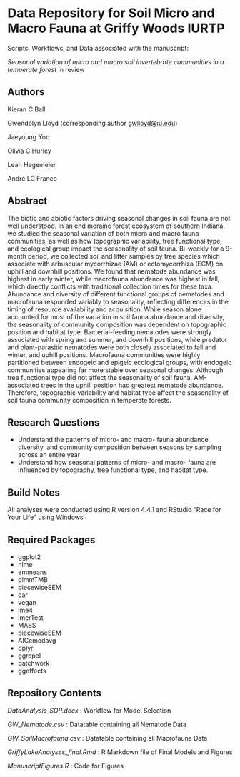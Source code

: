 # Data Repository for Soil Micro and Macro Fauna at Griffy Woods IURTP
Scripts, Workflows, and Data associated with the manuscript:

_Seasonal variation of micro and macro soil invertebrate communities in a temperate forest_ in review

## Authors
Kieran C Ball

Gwendolyn Lloyd (corresponding author gwlloyd@iu.edu)

Jaeyoung Yoo

Olivia C Hurley

Leah Hagemeier

André LC Franco


## Abstract

The biotic and abiotic factors driving seasonal changes in soil fauna are not well understood. In an end moraine forest ecosystem of southern Indiana, we studied the seasonal variation of both micro and macro fauna communities, as well as how topographic variability, tree functional type, and ecological group impact the seasonality of soil fauna. Bi-weekly for a 9-month period, we collected soil and litter samples by tree species which associate with arbuscular mycorrhizae (AM) or ectomycorrhiza (ECM) on uphill and downhill positions. We found that nematode abundance was highest in early winter, while macrofauna abundance was highest in fall, which directly conflicts with traditional collection times for these taxa. Abundance and diversity of different functional groups of nematodes and macrofauna responded variably to seasonality, reflecting differences in the timing of resource availability and acquisition. While season alone accounted for most of the variation in soil fauna abundance and diversity, the seasonality of community composition was dependent on topographic position and habitat type. Bacterial-feeding nematodes were strongly associated with spring and summer, and downhill positions, while predator and plant-parasitic nematodes were both closely associated to fall and winter, and uphill positions. Macrofauna communities were highly partitioned between endogeic and epigeic ecological groups, with endogeic communities appearing far more stable over seasonal changes. Although tree functional type did not affect the seasonality of soil fauna, AM-associated trees in the uphill position had greatest nematode abundance. Therefore, topographic variability and habitat type affect the seasonality of soil fauna community composition in temperate forests.

## Research Questions

- Understand the patterns of micro- and macro- fauna abundance, diversity, and community composition between seasons by sampling across an entire year
- Understand how seasonal patterns of micro- and macro- fauna are influenced by topography, tree functional type, and habitat type.

## Build Notes
All analyses were conducted using R version 4.4.1 and RStudio "Race for Your Life" using Windows

## Required Packages  
- ggplot2  
- nlme  
- emmeans  
- glmmTMB  
- piecewiseSEM  
- car  
- vegan  
- lme4  
- lmerTest  
- MASS  
- piecewiseSEM  
- AICcmodavg  
- dplyr  
- ggrepel  
- patchwork  
- ggeffects  

## Repository Contents
_DataAnalysis_SOP.docx_ : Workflow for Model Selection

_GW_Nematode.csv_ : Datatable containing all Nematode Data

_GW_SoilMacrofauna.csv_ : Datatable containing all Macrofauna Data

_GriffyLakeAnalyses_final.Rmd_ : R Markdown file of Final Models and Figures

_ManuscriptFigures.R_ : Code for Figures
